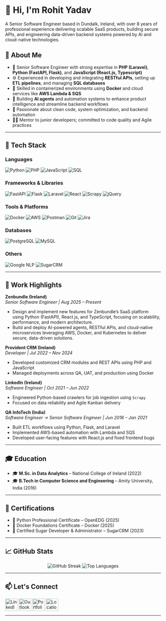 # 👋 Hi, I'm Rohit Yadav

A Senior Software Engineer based in Dundalk, Ireland, with over 8 years of professional experience delivering scalable SaaS products, building secure APIs, and engineering data-driven backend systems powered by AI and cloud-native technologies.


## 💼 About Me

- 🔧 Senior Software Engineer with strong expertise in **PHP (Laravel)**, **Python (FastAPI, Flask)**, and **JavaScript (React.js, Typescript)**
- ⚙️ Experienced in developing and integrating **RESTful APIs**, setting up **ETL pipelines**, and managing **SQL databases**
- 🐳 Skilled in containerized environments using **Docker** and cloud services like **AWS Lambda & SQS**
- 🤖 Building **AI agents** and automation systems to enhance product intelligence and streamline backend workflows
- 🧠 Passionate about clean code, system optimization, and backend automation
- 🧑‍🏫 Mentor to junior developers; committed to code quality and Agile practices

---

## 🧰 Tech Stack

### Languages
![Python](https://img.shields.io/badge/Python-3776AB?style=for-the-badge&logo=python&logoColor=white)
![PHP](https://img.shields.io/badge/PHP-777BB4?style=for-the-badge&logo=php&logoColor=white)
![JavaScript](https://img.shields.io/badge/JavaScript-F7DF1E?style=for-the-badge&logo=javascript&logoColor=black)
![SQL](https://img.shields.io/badge/SQL-4479A1?style=for-the-badge&logo=postgresql&logoColor=white)

### Frameworks & Libraries
![FastAPI](https://img.shields.io/badge/FastAPI-009688?style=for-the-badge&logo=fastapi&logoColor=white)
![Flask](https://img.shields.io/badge/Flask-000000?style=for-the-badge&logo=flask&logoColor=white)
![Laravel](https://img.shields.io/badge/Laravel-F9322C?style=for-the-badge&logo=laravel&logoColor=white)
![React](https://img.shields.io/badge/React-20232A?style=for-the-badge&logo=react&logoColor=61DAFB)
![Scrapy](https://img.shields.io/badge/Scrapy-EE6B2F?style=for-the-badge&logo=scrapy&logoColor=white)
![jQuery](https://img.shields.io/badge/jQuery-0769AD?style=for-the-badge&logo=jquery&logoColor=white)

### Tools & Platforms
![Docker](https://img.shields.io/badge/Docker-2496ED?style=for-the-badge&logo=docker&logoColor=white)
![AWS](https://img.shields.io/badge/AWS-232F3E?style=for-the-badge&logo=amazonaws&logoColor=white)
![Postman](https://img.shields.io/badge/Postman-FF6C37?style=for-the-badge&logo=postman&logoColor=white)
![Git](https://img.shields.io/badge/Git-F05032?style=for-the-badge&logo=git&logoColor=white)
![Jira](https://img.shields.io/badge/Jira-0052CC?style=for-the-badge&logo=jira&logoColor=white)

### Databases
![PostgreSQL](https://img.shields.io/badge/PostgreSQL-4169E1?style=for-the-badge&logo=postgresql&logoColor=white)
![MySQL](https://img.shields.io/badge/MySQL-4479A1?style=for-the-badge&logo=mysql&logoColor=white)

### Others
![Google NLP](https://img.shields.io/badge/Google%20NLP-4285F4?style=for-the-badge&logo=google&logoColor=white)
![SugarCRM](https://img.shields.io/badge/SugarCRM-E61718?style=for-the-badge&logoColor=white)


---

## 🏢 Work Highlights

**Zenbundle (Ireland)**  
*Senior Software Engineer | Aug 2025 – Present*  
- Design and implement new features for Zenbundle’s SaaS platform using Python (FastAPI), React.js, and TypeScript, focusing on scalability, performance, and modern architecture.  
- Build and deploy AI-powered agents, RESTful APIs, and cloud-native microservices leveraging AWS, Docker, and Kubernetes to deliver secure, data-driven solutions.  

**Provident CRM (Ireland)**  
*Developer | Jul 2022 – Nov 2024*  
- Developed customized CRM modules and REST APIs using PHP and JavaScript  
- Managed deployments across QA, UAT, and production using Docker

**LinkedIn (Ireland)**  
*Software Engineer | Oct 2021 – Jun 2022*  
- Engineered Python-based crawlers for job ingestion using `Scrapy`  
- Focused on data reliability and Agile Kanban delivery

**QA InfoTech (India)**  
*Software Engineer → Senior Software Engineer | Jun 2016 – Jan 2021*  
- Built ETL workflows using Python, Flask, and Laravel  
- Implemented AWS-based automation with Lambda and SQS  
- Developed user-facing features with React.js and fixed frontend bugs

---

## 🎓 Education

- 🎓 **M.Sc. in Data Analytics** – National College of Ireland (2022)  
- 🎓 **B.Tech in Computer Science and Engineering** – Amity University, India (2016)

---

## 🏅 Certifications

- 🐍 Python Professional Certificate – OpenEDG (2025)  
- 🐳 Docker Foundations Certificate – Docker (2025)  
- 🧃 Certified Sugar Developer & Administrator – SugarCRM (2023)

---

## 📈 GitHub Stats

<p align="center">
  <img src="https://github-readme-streak-stats.herokuapp.com?user=yrohit1295&theme=tokyonight&hide_border=true" alt="GitHub Streak" />
  <img src="https://github-readme-stats.vercel.app/api/top-langs/?username=yrohit1295&layout=compact&theme=tokyonight&hide_border=true" alt="Top Languages"/>
</p>

---

## 📫 Let's Connect

<p align="left">
  <a href="https://www.linkedin.com/in/yrohit1295" target="_blank"><img src="https://img.icons8.com/color/48/000000/linkedin.png" alt="LinkedIn" width="40" height="40" style="vertical-align:middle;"></a>
  <a href="mailto:yrohit12@outlook.com" target="_blank"><img src="https://img.icons8.com/color/48/microsoft-outlook-2019.png" alt="Outlook Email" width="40" height="40" style="vertical-align:middle;"></a>
  <a href="https://rohit-yadav-portfolio.vercel.app/" target="_blank"><img src="https://img.icons8.com/fluency/48/domain.png" alt="Portfolio Website" width="40" height="40" style="vertical-align:middle;"></a>
  <a href="https://www.google.com/maps/place/Dundalk,+Ireland" target="_blank"><img src="https://img.icons8.com/color/48/000000/marker.png" alt="Location" width="40" height="40" style="vertical-align:middle;"></a>
</p>

---

